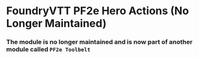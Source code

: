 # FoundryVTT PF2e Hero Actions (No Longer Maintained)

### The module is no longer maintained and is now part of another module called `PF2e Toolbelt`
